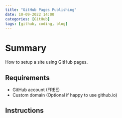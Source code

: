 ```yaml
---
title: "GitHub Pages Publishing"
date: 10-09-2022 14:00
categories: [GitHub]
tags: [github, coding, blog]
---
```


# Summary 
How to setup a site using GitHub pages.

## Requirements
* GitHub account (FREE)
* Custom domain (Optional if happy to use github.io)

## Instructions